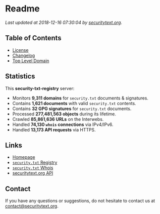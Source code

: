 # Readme

_Last updated at 2018-12-16 07:30:04 by [securitytext.org](https://securitytext.org)._

## Table of Contents

* [License](LICENSE.md)
* [Changelog](CHANGELOG.md)
* [Top Level Domain](TLD.md)

## Statistics

This **security-txt-registry** server:

* Monitors **9,311 domains** for `security.txt` documents & signatures.
* Contains **1,621 documents** with valid `security.txt` contents.
* Contains **32 GPG signatures** for `security.txt` documents.
* Processed **277,481,563 objects** during its lifetime.
* Crawled **85,861,636 URLs** on the Interwebs.
* Handled **74,130 `whois` connections** via IPv4/IPv6.
* Handled **13,173 API requests** via HTTPS.

## Links

* [Homepage](https://securitytext.org)
* [`security.txt` Registry](https://registry.securitytext.org)
* [`security.txt` Whois](https://whois.securitytext.org)
* [securitytext.org API](https://api.securitytext.org)

## Contact

If you have any questions or suggestions, do not hesitate to contact us at contact@securitytext.org.
